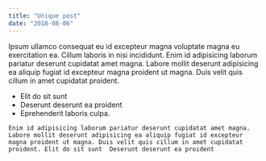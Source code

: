 ```yaml
---
title: "Unique post"
date: "2018-08-06"
---
```



   Ipsum ullamco consequat eu id excepteur magna voluptate magna eu exercitation ea. Cillum laboris in nisi incididunt. Enim id adipisicing laborum pariatur deserunt cupidatat amet magna. Labore mollit deserunt adipisicing ea aliquip fugiat id excepteur magna proident ut magna. Duis velit quis cillum in amet cupidatat proident. 
   <!-- end -->

   * Elit do sit sunt 
   * Deserunt deserunt ea proident 
   * Eprehenderit laboris culpa.

   `Enim id adipisicing laborum pariatur deserunt cupidatat amet magna. Labore mollit deserunt adipisicing ea aliquip fugiat id excepteur magna proident ut magna. Duis velit quis cillum in amet cupidatat proident. Elit do sit sunt  Deserunt deserunt ea proident `
